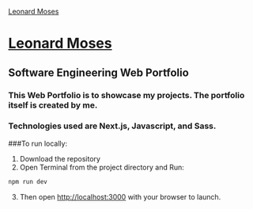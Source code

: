 [Leonard Moses](https://leonardmoses.com/)

# [Leonard Moses](https://leonardmoses.com/)

## Software Engineering Web Portfolio

### This Web Portfolio is to showcase my projects. The portfolio itself is created by me. 

### Technologies used are Next.js, Javascript, and Sass.

###To run locally: 
1. Download the repository
2. Open Terminal from the project directory and Run:
```bash
npm run dev
```
3. Then open [http://localhost:3000](http://localhost:3000) with your browser to launch.


